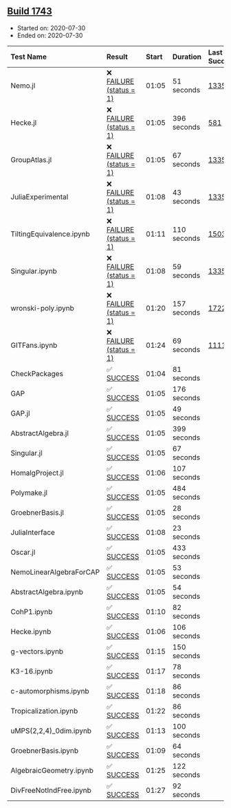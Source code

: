 ## [Build 1743](https://oscarci.mathematik.uni-kl.de/job/oscar-julia-1.4/1743/)

* Started on: 2020-07-30
* Ended on: 2020-07-30

| Test Name    | Result | Start | Duration | Last Success | First Failure |
|:-------------|:-------|:------|:---------|:-------------|:--------------|
| Nemo.jl | ❌ [FAILURE (status = 1)](https://oscarci.mathematik.uni-kl.de/job/oscar-julia-1.4/1743/artifact/logs/build-1743/Nemo.jl.log) | 01:05 | 51 seconds | [1335](https://oscarci.mathematik.uni-kl.de/job/oscar-julia-1.4/1335/) | [1336](https://oscarci.mathematik.uni-kl.de/job/oscar-julia-1.4/1336/) |
| Hecke.jl | ❌ [FAILURE (status = 1)](https://oscarci.mathematik.uni-kl.de/job/oscar-julia-1.4/1743/artifact/logs/build-1743/Hecke.jl.log) | 01:05 | 396 seconds | [581](https://oscarci.mathematik.uni-kl.de/job/oscar-julia-1.4/581/) | [582](https://oscarci.mathematik.uni-kl.de/job/oscar-julia-1.4/582/) |
| GroupAtlas.jl | ❌ [FAILURE (status = 1)](https://oscarci.mathematik.uni-kl.de/job/oscar-julia-1.4/1743/artifact/logs/build-1743/GroupAtlas.jl.log) | 01:05 | 67 seconds | [1335](https://oscarci.mathematik.uni-kl.de/job/oscar-julia-1.4/1335/) | [1336](https://oscarci.mathematik.uni-kl.de/job/oscar-julia-1.4/1336/) |
| JuliaExperimental | ❌ [FAILURE (status = 1)](https://oscarci.mathematik.uni-kl.de/job/oscar-julia-1.4/1743/artifact/logs/build-1743/JuliaExperimental.log) | 01:08 | 43 seconds | [1335](https://oscarci.mathematik.uni-kl.de/job/oscar-julia-1.4/1335/) | [1336](https://oscarci.mathematik.uni-kl.de/job/oscar-julia-1.4/1336/) |
| TiltingEquivalence.ipynb | ❌ [FAILURE (status = 1)](https://oscarci.mathematik.uni-kl.de/job/oscar-julia-1.4/1743/artifact/logs/build-1743/TiltingEquivalence.ipynb.log) | 01:11 | 110 seconds | [1503](https://oscarci.mathematik.uni-kl.de/job/oscar-julia-1.4/1503/) | [1504](https://oscarci.mathematik.uni-kl.de/job/oscar-julia-1.4/1504/) |
| Singular.ipynb | ❌ [FAILURE (status = 1)](https://oscarci.mathematik.uni-kl.de/job/oscar-julia-1.4/1743/artifact/logs/build-1743/Singular.ipynb.log) | 01:08 | 59 seconds | [1335](https://oscarci.mathematik.uni-kl.de/job/oscar-julia-1.4/1335/) | [1336](https://oscarci.mathematik.uni-kl.de/job/oscar-julia-1.4/1336/) |
| wronski-poly.ipynb | ❌ [FAILURE (status = 1)](https://oscarci.mathematik.uni-kl.de/job/oscar-julia-1.4/1743/artifact/logs/build-1743/wronski-poly.ipynb.log) | 01:20 | 157 seconds | [1722](https://oscarci.mathematik.uni-kl.de/job/oscar-julia-1.4/1722/) | [1723](https://oscarci.mathematik.uni-kl.de/job/oscar-julia-1.4/1723/) |
| GITFans.ipynb | ❌ [FAILURE (status = 1)](https://oscarci.mathematik.uni-kl.de/job/oscar-julia-1.4/1743/artifact/logs/build-1743/GITFans.ipynb.log) | 01:24 | 69 seconds | [1111](https://oscarci.mathematik.uni-kl.de/job/oscar-julia-1.4/1111/) | [1112](https://oscarci.mathematik.uni-kl.de/job/oscar-julia-1.4/1112/) |
| CheckPackages | ✅ [SUCCESS](https://oscarci.mathematik.uni-kl.de/job/oscar-julia-1.4/1743/artifact/logs/build-1743/CheckPackages.log) | 01:04 | 81 seconds |  |  |
| GAP | ✅ [SUCCESS](https://oscarci.mathematik.uni-kl.de/job/oscar-julia-1.4/1743/artifact/logs/build-1743/GAP.log) | 01:05 | 176 seconds |  |  |
| GAP.jl | ✅ [SUCCESS](https://oscarci.mathematik.uni-kl.de/job/oscar-julia-1.4/1743/artifact/logs/build-1743/GAP.jl.log) | 01:05 | 49 seconds |  |  |
| AbstractAlgebra.jl | ✅ [SUCCESS](https://oscarci.mathematik.uni-kl.de/job/oscar-julia-1.4/1743/artifact/logs/build-1743/AbstractAlgebra.jl.log) | 01:05 | 399 seconds |  |  |
| Singular.jl | ✅ [SUCCESS](https://oscarci.mathematik.uni-kl.de/job/oscar-julia-1.4/1743/artifact/logs/build-1743/Singular.jl.log) | 01:05 | 67 seconds |  |  |
| HomalgProject.jl | ✅ [SUCCESS](https://oscarci.mathematik.uni-kl.de/job/oscar-julia-1.4/1743/artifact/logs/build-1743/HomalgProject.jl.log) | 01:06 | 107 seconds |  |  |
| Polymake.jl | ✅ [SUCCESS](https://oscarci.mathematik.uni-kl.de/job/oscar-julia-1.4/1743/artifact/logs/build-1743/Polymake.jl.log) | 01:05 | 484 seconds |  |  |
| GroebnerBasis.jl | ✅ [SUCCESS](https://oscarci.mathematik.uni-kl.de/job/oscar-julia-1.4/1743/artifact/logs/build-1743/GroebnerBasis.jl.log) | 01:05 | 28 seconds |  |  |
| JuliaInterface | ✅ [SUCCESS](https://oscarci.mathematik.uni-kl.de/job/oscar-julia-1.4/1743/artifact/logs/build-1743/JuliaInterface.log) | 01:08 | 23 seconds |  |  |
| Oscar.jl | ✅ [SUCCESS](https://oscarci.mathematik.uni-kl.de/job/oscar-julia-1.4/1743/artifact/logs/build-1743/Oscar.jl.log) | 01:05 | 433 seconds |  |  |
| NemoLinearAlgebraForCAP | ✅ [SUCCESS](https://oscarci.mathematik.uni-kl.de/job/oscar-julia-1.4/1743/artifact/logs/build-1743/NemoLinearAlgebraForCAP.log) | 01:05 | 53 seconds |  |  |
| AbstractAlgebra.ipynb | ✅ [SUCCESS](https://oscarci.mathematik.uni-kl.de/job/oscar-julia-1.4/1743/artifact/logs/build-1743/AbstractAlgebra.ipynb.log) | 01:05 | 54 seconds |  |  |
| CohP1.ipynb | ✅ [SUCCESS](https://oscarci.mathematik.uni-kl.de/job/oscar-julia-1.4/1743/artifact/logs/build-1743/CohP1.ipynb.log) | 01:10 | 82 seconds |  |  |
| Hecke.ipynb | ✅ [SUCCESS](https://oscarci.mathematik.uni-kl.de/job/oscar-julia-1.4/1743/artifact/logs/build-1743/Hecke.ipynb.log) | 01:06 | 106 seconds |  |  |
| g-vectors.ipynb | ✅ [SUCCESS](https://oscarci.mathematik.uni-kl.de/job/oscar-julia-1.4/1743/artifact/logs/build-1743/g-vectors.ipynb.log) | 01:15 | 150 seconds |  |  |
| K3-16.ipynb | ✅ [SUCCESS](https://oscarci.mathematik.uni-kl.de/job/oscar-julia-1.4/1743/artifact/logs/build-1743/K3-16.ipynb.log) | 01:17 | 78 seconds |  |  |
| c-automorphisms.ipynb | ✅ [SUCCESS](https://oscarci.mathematik.uni-kl.de/job/oscar-julia-1.4/1743/artifact/logs/build-1743/c-automorphisms.ipynb.log) | 01:18 | 86 seconds |  |  |
| Tropicalization.ipynb | ✅ [SUCCESS](https://oscarci.mathematik.uni-kl.de/job/oscar-julia-1.4/1743/artifact/logs/build-1743/Tropicalization.ipynb.log) | 01:22 | 86 seconds |  |  |
| uMPS(2,2,4)_0dim.ipynb | ✅ [SUCCESS](https://oscarci.mathematik.uni-kl.de/job/oscar-julia-1.4/1743/artifact/logs/build-1743/uMPS-2-2-4-_0dim.ipynb.log) | 01:13 | 100 seconds |  |  |
| GroebnerBasis.ipynb | ✅ [SUCCESS](https://oscarci.mathematik.uni-kl.de/job/oscar-julia-1.4/1743/artifact/logs/build-1743/GroebnerBasis.ipynb.log) | 01:09 | 64 seconds |  |  |
| AlgebraicGeometry.ipynb | ✅ [SUCCESS](https://oscarci.mathematik.uni-kl.de/job/oscar-julia-1.4/1743/artifact/logs/build-1743/AlgebraicGeometry.ipynb.log) | 01:25 | 122 seconds |  |  |
| DivFreeNotIndFree.ipynb | ✅ [SUCCESS](https://oscarci.mathematik.uni-kl.de/job/oscar-julia-1.4/1743/artifact/logs/build-1743/DivFreeNotIndFree.ipynb.log) | 01:27 | 92 seconds |  |  |
